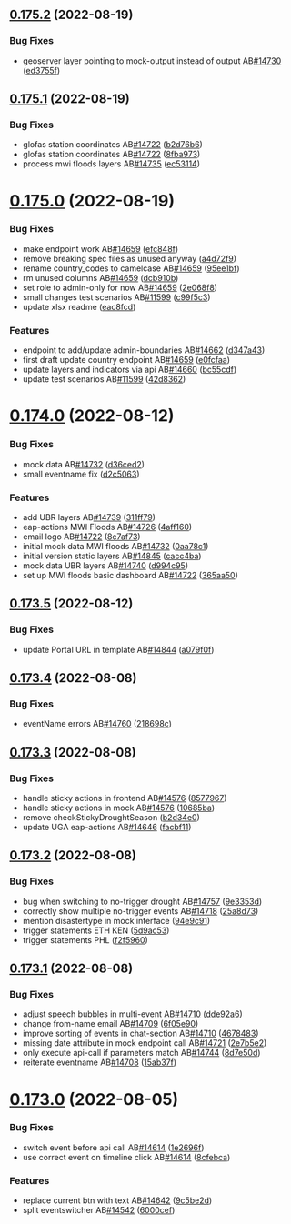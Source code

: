 ## [0.175.2](https://github.com/rodekruis/IBF-system/compare/v0.175.1...v0.175.2) (2022-08-19)


### Bug Fixes

* geoserver layer pointing to mock-output instead of output AB[#14730](https://github.com/rodekruis/IBF-system/issues/14730) ([ed3755f](https://github.com/rodekruis/IBF-system/commit/ed3755fee9aee59639f0524d547d8c0ab971a90a))



## [0.175.1](https://github.com/rodekruis/IBF-system/compare/v0.175.0...v0.175.1) (2022-08-19)


### Bug Fixes

* glofas station coordinates AB[#14722](https://github.com/rodekruis/IBF-system/issues/14722) ([b2d76b6](https://github.com/rodekruis/IBF-system/commit/b2d76b62369b2e581cab67cbc7117d3e58fa840c))
* glofas station coordinates AB[#14722](https://github.com/rodekruis/IBF-system/issues/14722) ([8fba973](https://github.com/rodekruis/IBF-system/commit/8fba9736400258aedc7ca29160eef2104d153904))
* process mwi floods layers AB[#14735](https://github.com/rodekruis/IBF-system/issues/14735) ([ec53114](https://github.com/rodekruis/IBF-system/commit/ec531149337ef802bc66cc4a2a4fa42df078480e))



# [0.175.0](https://github.com/rodekruis/IBF-system/compare/v0.174.0...v0.175.0) (2022-08-19)


### Bug Fixes

* make endpoint work AB[#14659](https://github.com/rodekruis/IBF-system/issues/14659) ([efc848f](https://github.com/rodekruis/IBF-system/commit/efc848ffcf59b4bd9cc2ce31839c1a99f1a7e47c))
* remove breaking spec files as unused anyway ([a4d72f9](https://github.com/rodekruis/IBF-system/commit/a4d72f9788e2e5b4bac37118801d1a424c175a0a))
* rename country_codes to camelcase AB[#14659](https://github.com/rodekruis/IBF-system/issues/14659) ([95ee1bf](https://github.com/rodekruis/IBF-system/commit/95ee1bf124e4c85d90561bf06223217e44c4f96c))
* rm unused columns AB[#14659](https://github.com/rodekruis/IBF-system/issues/14659) ([dcb910b](https://github.com/rodekruis/IBF-system/commit/dcb910b395e1d8826218f865951b7159c9fca39f))
* set role to admin-only for now AB[#14659](https://github.com/rodekruis/IBF-system/issues/14659) ([2e068f8](https://github.com/rodekruis/IBF-system/commit/2e068f8e67ee8ff891ebc6b559e40af88889c5eb))
* small changes test scenarios AB[#11599](https://github.com/rodekruis/IBF-system/issues/11599) ([c99f5c3](https://github.com/rodekruis/IBF-system/commit/c99f5c32205220482a6a082efffe121cdc8d2386))
* update xlsx readme ([eac8fcd](https://github.com/rodekruis/IBF-system/commit/eac8fcdad68e4d71e1543fbb5a87ff74c40e4550))


### Features

* endpoint to add/update admin-boundaries AB[#14662](https://github.com/rodekruis/IBF-system/issues/14662) ([d347a43](https://github.com/rodekruis/IBF-system/commit/d347a4397e0ec0b0952814d58e9264234ab5c590))
* first draft update country endpoint AB[#14659](https://github.com/rodekruis/IBF-system/issues/14659) ([e0fcfaa](https://github.com/rodekruis/IBF-system/commit/e0fcfaab400b13e94794f79d971bbeca4f7e7f16))
* update layers and indicators via api AB[#14660](https://github.com/rodekruis/IBF-system/issues/14660) ([bc55cdf](https://github.com/rodekruis/IBF-system/commit/bc55cdf70f80943544604fbdaffc6bd28898faae))
* update test scenarios AB[#11599](https://github.com/rodekruis/IBF-system/issues/11599) ([42d8362](https://github.com/rodekruis/IBF-system/commit/42d8362eb62e0c1122a857b9bf4024f7300f08a9))



# [0.174.0](https://github.com/rodekruis/IBF-system/compare/v0.173.5...v0.174.0) (2022-08-12)


### Bug Fixes

* mock data AB[#14732](https://github.com/rodekruis/IBF-system/issues/14732) ([d36ced2](https://github.com/rodekruis/IBF-system/commit/d36ced20bec11d9bc4d619cbfd4e356985481355))
* small eventname fix ([d2c5063](https://github.com/rodekruis/IBF-system/commit/d2c506371c47acb551f08373cca78a3e67c68319))


### Features

* add UBR layers AB[#14739](https://github.com/rodekruis/IBF-system/issues/14739) ([311ff79](https://github.com/rodekruis/IBF-system/commit/311ff797a8f057a3201e0aff8ea2cc37754f0ea9))
* eap-actions MWI Floods AB[#14726](https://github.com/rodekruis/IBF-system/issues/14726) ([4aff160](https://github.com/rodekruis/IBF-system/commit/4aff1600e3ad5b6f0184a09d700392dc1703e125))
* email logo AB[#14722](https://github.com/rodekruis/IBF-system/issues/14722) ([8c7af73](https://github.com/rodekruis/IBF-system/commit/8c7af73889e32d412f82d5a9792b80430a5978fa))
* initial mock data MWI floods AB[#14732](https://github.com/rodekruis/IBF-system/issues/14732) ([0aa78c1](https://github.com/rodekruis/IBF-system/commit/0aa78c1ed7293890b3bad7eb124c84c6b1e6620e))
* initial version static layers AB[#14845](https://github.com/rodekruis/IBF-system/issues/14845) ([cacc4ba](https://github.com/rodekruis/IBF-system/commit/cacc4ba7ecbed36c7a11ac3a0d10e2e4f7148ed3))
* mock data UBR layers AB[#14740](https://github.com/rodekruis/IBF-system/issues/14740) ([d994c95](https://github.com/rodekruis/IBF-system/commit/d994c951dee8c0d64a72b983e6981874460cbf54))
* set up MWI floods basic dashboard AB[#14722](https://github.com/rodekruis/IBF-system/issues/14722) ([365aa50](https://github.com/rodekruis/IBF-system/commit/365aa5071a267122f9b664aae8271d7888c650db))



## [0.173.5](https://github.com/rodekruis/IBF-system/compare/v0.173.4...v0.173.5) (2022-08-12)


### Bug Fixes

* update Portal URL in template AB[#14844](https://github.com/rodekruis/IBF-system/issues/14844) ([a079f0f](https://github.com/rodekruis/IBF-system/commit/a079f0f5702ffd3bf8db9b3b7dab631981c8f25f))



## [0.173.4](https://github.com/rodekruis/IBF-system/compare/v0.173.3...v0.173.4) (2022-08-08)


### Bug Fixes

* eventName errors AB[#14760](https://github.com/rodekruis/IBF-system/issues/14760) ([218698c](https://github.com/rodekruis/IBF-system/commit/218698c3b90756743854e46232694e07840dd024))



## [0.173.3](https://github.com/rodekruis/IBF-system/compare/v0.173.2...v0.173.3) (2022-08-08)


### Bug Fixes

* handle sticky actions in frontend AB[#14576](https://github.com/rodekruis/IBF-system/issues/14576) ([8577967](https://github.com/rodekruis/IBF-system/commit/8577967a8f761aadb0d58ec8154c1379c64b6ad2))
* handle sticky actions in mock AB[#14576](https://github.com/rodekruis/IBF-system/issues/14576) ([10685ba](https://github.com/rodekruis/IBF-system/commit/10685baf58d2f5efff339af0172276d51b721eee))
* remove checkStickyDroughtSeason ([b2d34e0](https://github.com/rodekruis/IBF-system/commit/b2d34e0603ca29043bf0876aeaa7d8cdc419257b))
* update UGA eap-actions AB[#14646](https://github.com/rodekruis/IBF-system/issues/14646) ([facbf11](https://github.com/rodekruis/IBF-system/commit/facbf11d7baaca6837d653de4563f8af406154f3))



## [0.173.2](https://github.com/rodekruis/IBF-system/compare/v0.173.1...v0.173.2) (2022-08-08)


### Bug Fixes

* bug when switching to no-trigger drought AB[#14757](https://github.com/rodekruis/IBF-system/issues/14757) ([9e3353d](https://github.com/rodekruis/IBF-system/commit/9e3353d3fece35e556eea32493c3f615150ce1bf))
* correctly show multiple no-trigger events AB[#14718](https://github.com/rodekruis/IBF-system/issues/14718) ([25a8d73](https://github.com/rodekruis/IBF-system/commit/25a8d739ddf975b5d92d990e5fc8a10b625861e5))
* mention disastertype in mock interface ([94e9c91](https://github.com/rodekruis/IBF-system/commit/94e9c914f903c473b2f88b80ce3640e2971a1814))
* trigger statements ETH KEN ([5d9ac53](https://github.com/rodekruis/IBF-system/commit/5d9ac539117c0bf226e1d54f7b7364e760c842f0))
* trigger statements PHL ([f2f5960](https://github.com/rodekruis/IBF-system/commit/f2f596064dea9009d1e0684b1a1b31234de88d5a))



## [0.173.1](https://github.com/rodekruis/IBF-system/compare/v0.173.0...v0.173.1) (2022-08-08)


### Bug Fixes

* adjust speech bubbles in multi-event AB[#14710](https://github.com/rodekruis/IBF-system/issues/14710) ([dde92a6](https://github.com/rodekruis/IBF-system/commit/dde92a6e72dfa34f2b4659f68abb8961cfc17141))
* change from-name email AB[#14709](https://github.com/rodekruis/IBF-system/issues/14709) ([6f05e90](https://github.com/rodekruis/IBF-system/commit/6f05e90c8b560c7925865c4aa16df86eed95a542))
* improve sorting of events in chat-section AB[#14710](https://github.com/rodekruis/IBF-system/issues/14710) ([4678483](https://github.com/rodekruis/IBF-system/commit/4678483663c939a851a67ef35a036b7230b56299))
* missing date attribute in mock endpoint call AB[#14721](https://github.com/rodekruis/IBF-system/issues/14721) ([2e7b5e2](https://github.com/rodekruis/IBF-system/commit/2e7b5e211fa0d5708454141430d46812150da718))
* only execute api-call if parameters match AB[#14744](https://github.com/rodekruis/IBF-system/issues/14744) ([8d7e50d](https://github.com/rodekruis/IBF-system/commit/8d7e50ddf87f186ebb1f5c8ae947065888522177))
* reiterate eventname AB[#14708](https://github.com/rodekruis/IBF-system/issues/14708) ([15ab37f](https://github.com/rodekruis/IBF-system/commit/15ab37f80b557839a58e7802c714aa4db7305dae))



# [0.173.0](https://github.com/rodekruis/IBF-system/compare/v0.172.1...v0.173.0) (2022-08-05)


### Bug Fixes

* switch event before api call AB[#14614](https://github.com/rodekruis/IBF-system/issues/14614) ([1e2696f](https://github.com/rodekruis/IBF-system/commit/1e2696f02fd64b7d13c2927e3f058bcee26145d2))
* use correct event on timeline click AB[#14614](https://github.com/rodekruis/IBF-system/issues/14614) ([8cfebca](https://github.com/rodekruis/IBF-system/commit/8cfebca27a819135ecbbe16a6fbac7783e4a92e2))


### Features

* replace current btn with text AB[#14642](https://github.com/rodekruis/IBF-system/issues/14642) ([9c5be2d](https://github.com/rodekruis/IBF-system/commit/9c5be2d6d4d31f3aa68f411214fc0f88f4a27420))
* split eventswitcher AB[#14542](https://github.com/rodekruis/IBF-system/issues/14542) ([6000cef](https://github.com/rodekruis/IBF-system/commit/6000cefd061843d16b15b9135a307790f372eacc))




